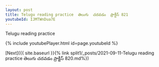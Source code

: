 ```yaml
---
layout: post
title: Telugu reading practice  తెలుగు  చదవడం  ప్రాక్టీస్ 821
youtubeId: IJMTWnDua7E
---
```

 
 
Telugu reading practice
 
 
 
 
 


{% include youtubePlayer.html id=page.youtubeId %}
 
[Next]({{ site.baseurl }}{% link  split1/_posts/2021-09-11-Telugu reading practice  తెలుగు  చదవడం  ప్రాక్టీస్ 820.md%})
 
